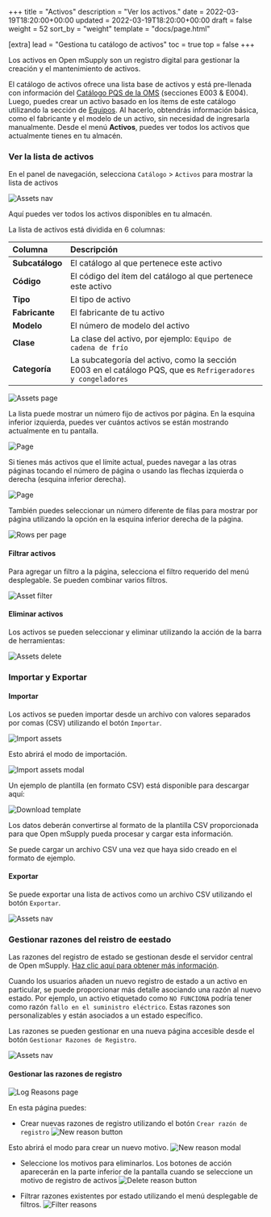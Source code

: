 +++
title = "Activos"
description = "Ver los activos."
date = 2022-03-19T18:20:00+00:00
updated = 2022-03-19T18:20:00+00:00
draft = false
weight = 52
sort_by = "weight"
template = "docs/page.html"

[extra]
lead = "Gestiona tu catálogo de activos"
toc = true
top = false
+++

Los activos en Open mSupply son un registro digital para gestionar la creación y el mantenimiento de activos.

El catálogo de activos ofrece una lista base de activos y está pre-llenada con información del [Catálogo PQS de la OMS](https://apps.who.int/immunization_standards/vaccine_quality/pqs_catalogue/) (secciones E003 & E004). Luego, puedes crear un activo basado en los ítems de este catálogo utilizando la sección de [Equipos](/docs/coldchain/equipment/). Al hacerlo, obtendrás información básica, como el fabricante y el modelo de un activo, sin necesidad de ingresarla manualmente.
Desde el menú **Activos**, puedes ver todos los activos que actualmente tienes en tu almacén.

### Ver la lista de activos

En el panel de navegación, selecciona `Catálogo` > `Activos` para mostrar la lista de activos

![Assets nav](images-en/assets.png)

Aquí puedes ver todos los activos disponibles en tu almacén.

La lista de activos está dividida en 6 columnas:

| Columna         | Descripción                                                                                                 |
| :-------------- | :---------------------------------------------------------------------------------------------------------- |
| **Subcatálogo** | El catálogo al que pertenece este activo                                                                    |
| **Código**      | El código del ítem del catálogo al que pertenece este activo                                                |
| **Tipo**        | El tipo de activo                                                                                           |
| **Fabricante**  | El fabricante de tu activo                                                                                  |
| **Modelo**      | El número de modelo del activo                                                                              |
| **Clase**       | La clase del activo, por ejemplo: `Equipo de cadena de frío`                                                |
| **Categoría**   | La subcategoría del activo, como la sección E003 en el catálogo PQS, que es `Refrigeradores y congeladores` |

![Assets page](images-en/assets_page.png)

La lista puede mostrar un número fijo de activos por página. En la esquina inferior izquierda, puedes ver cuántos activos se están mostrando actualmente en tu pantalla.

![Page](../../images/list_showing.png)

Si tienes más activos que el límite actual, puedes navegar a las otras páginas tocando el número de página o usando las flechas izquierda o derecha (esquina inferior derecha).

![Page](../../images/list_pagenumbers.png)

También puedes seleccionar un número diferente de filas para mostrar por página utilizando la opción en la esquina inferior derecha de la página.

![Rows per page](../../images/rows-per-page-select.png)

#### Filtrar activos

Para agregar un filtro a la página, selecciona el filtro requerido del menú desplegable. Se pueden combinar varios filtros.

![Asset filter](images-en/assets_filter.png)

#### Eliminar activos

Los activos se pueden seleccionar y eliminar utilizando la acción de la barra de herramientas:

![Assets delete](images-en/assets_delete.png)

### Importar y Exportar

#### Importar

Los activos se pueden importar desde un archivo con valores separados por comas (CSV) utilizando el botón `Importar`.

![Import assets](images-en/assets_import.png)

Esto abrirá el modo de importación.

![Import assets modal](images-en/assets_import_modal.png)

Un ejemplo de plantilla (en formato CSV) está disponible para descargar aquí:

![Download template](images-en/asset_import_template.png)

Los datos deberán convertirse al formato de la plantilla CSV proporcionada para que Open mSupply pueda procesar y cargar esta información.

Se puede cargar un archivo CSV una vez que haya sido creado en el formato de ejemplo.

#### Exportar

Se puede exportar una lista de activos como un archivo CSV utilizando el botón `Exportar`.

![Assets nav](images-en/asset_export_button.png)

### Gestionar razones del reistro de eestado

<div class="nota">Las razones del registro de estado se gestionan desde el servidor central de Open mSupply. <a href="/docs/getting_started/central-server">Haz clic aquí para obtener más información</a>.</div>

Cuando los usuarios añaden un nuevo registro de estado a un activo en particular, se puede proporcionar más detalle asociando una razón al nuevo estado. Por ejemplo, un activo etiquetado como `NO FUNCIONA` podría tener como razón `fallo en el suministro eléctrico`. Estas razones son personalizables y están asociados a un estado específico.

Las razones se pueden gestionar en una nueva página accesible desde el botón `Gestionar Razones de Registro`.

![Assets nav](images-en/manage_reasons_button.png)

#### Gestionar las razones de registro

![Log Reasons page](images-en/manage_log_reasons.png)

En esta página puedes:

- Crear nuevas razones de registro utilizando el botón `Crear razón de registro`
  ![New reason button](images-en/reasons_create_button.png)

Esto abrirá el modo para crear un nuevo motivo.
![New reason modal](images-en/reasons_create_modal.png)

- Seleccione los motivos para eliminarlos. Los botones de acción aparecerán en la parte inferior de la pantalla cuando se seleccione un motivo de registro de activos
  ![Delete reason button](images-en/delete-asset-log-reasons.png)

- Filtrar razones existentes por estado utilizando el menú desplegable de filtros.
  ![Filter reasons](images-en/reasons_filter.png)
